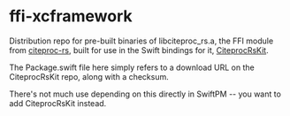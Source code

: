 # ffi-xcframework

Distribution repo for pre-built binaries of libciteproc_rs.a, the FFI module
from [citeproc-rs](https://github.com/zotero/citeproc-rs), built for use in
the Swift bindings for it,
[CiteprocRsKit](https://github.com/cormacrelf/CiteprocRsKit).

The Package.swift file here simply refers to a download URL on the
CiteprocRsKit repo, along with a checksum.

There's not much use depending on this directly in SwiftPM -- you want to add
CiteprocRsKit instead.
